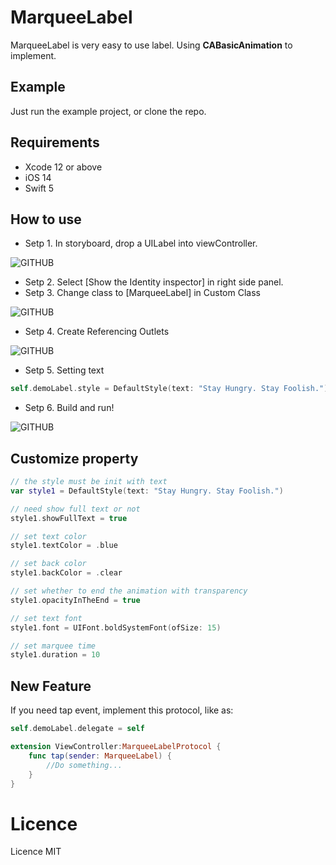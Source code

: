 # MarqueeLabel
MarqueeLabel is very easy to use label. Using **CABasicAnimation** to implement. 


## Example
Just run the example project, or clone the repo.


## Requirements
* Xcode 12 or above
* iOS 14
* Swift 5


## How to use
- Setp 1. In storyboard, drop a UILabel into viewController.

![GITHUB](https://github.com/SabrinaJiang14/MarqueeLabel/blob/master/Example/drop_a_UILabel.png "drop_a_UILabel")

- Setp 2. Select [Show the Identity inspector] in right side panel.
- Setp 3. Change class to [MarqueeLabel] in Custom Class

![GITHUB](https://github.com/SabrinaJiang14/MarqueeLabel/blob/master/Example/Show_the_Identity_inspector.png "Show_the_Identity_inspector")

- Setp 4. Create Referencing Outlets

![GITHUB](https://github.com/SabrinaJiang14/MarqueeLabel/blob/master/Example/Referencing_Outlets.png "Referencing_Outlets")

- Setp 5. Setting text
``` swift
self.demoLabel.style = DefaultStyle(text: "Stay Hungry. Stay Foolish.")

```

- Setp 6. Build and run!

![GITHUB](https://github.com/SabrinaJiang14/MarqueeLabel/blob/master/Example/demo_vedio.gif "demo")

## Customize property
``` swift
// the style must be init with text
var style1 = DefaultStyle(text: "Stay Hungry. Stay Foolish.")

// need show full text or not
style1.showFullText = true

// set text color
style1.textColor = .blue

// set back color
style1.backColor = .clear

// set whether to end the animation with transparency
style1.opacityInTheEnd = true

// set text font
style1.font = UIFont.boldSystemFont(ofSize: 15)

// set marquee time
style1.duration = 10
```

## New Feature
If you need tap event, implement this protocol, like as:
``` swift
self.demoLabel.delegate = self

extension ViewController:MarqueeLabelProtocol {
    func tap(sender: MarqueeLabel) {
       	//Do something...
    }
}
```


# Licence
Licence MIT
